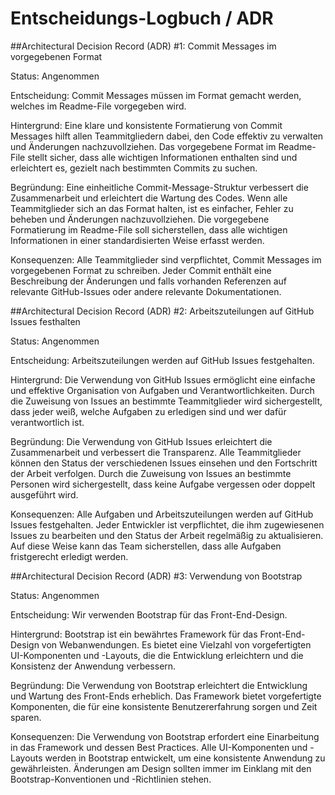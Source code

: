 
# Entscheidungs-Logbuch / ADR

##Architectural Decision Record (ADR) #1: Commit Messages im vorgegebenen Format

Status: Angenommen

Entscheidung: Commit Messages müssen im Format gemacht werden, welches im Readme-File vorgegeben wird.

Hintergrund: Eine klare und konsistente Formatierung von Commit Messages hilft allen Teammitgliedern dabei, den Code effektiv zu verwalten und Änderungen nachzuvollziehen. Das vorgegebene Format im Readme-File stellt sicher, dass alle wichtigen Informationen enthalten sind und erleichtert es, gezielt nach bestimmten Commits zu suchen.

Begründung: Eine einheitliche Commit-Message-Struktur verbessert die Zusammenarbeit und erleichtert die Wartung des Codes. Wenn alle Teammitglieder sich an das Format halten, ist es einfacher, Fehler zu beheben und Änderungen nachzuvollziehen. Die vorgegebene Formatierung im Readme-File soll sicherstellen, dass alle wichtigen Informationen in einer standardisierten Weise erfasst werden.

Konsequenzen: Alle Teammitglieder sind verpflichtet, Commit Messages im vorgegebenen Format zu schreiben. Jeder Commit enthält eine Beschreibung der Änderungen und falls vorhanden Referenzen auf relevante GitHub-Issues oder andere relevante Dokumentationen.


##Architectural Decision Record (ADR) #2: Arbeitszuteilungen auf GitHub Issues festhalten

Status: Angenommen

Entscheidung: Arbeitszuteilungen werden auf GitHub Issues festgehalten.

Hintergrund: Die Verwendung von GitHub Issues ermöglicht eine einfache und effektive Organisation von Aufgaben und Verantwortlichkeiten. Durch die Zuweisung von Issues an bestimmte Teammitglieder wird sichergestellt, dass jeder weiß, welche Aufgaben zu erledigen sind und wer dafür verantwortlich ist.

Begründung: Die Verwendung von GitHub Issues erleichtert die Zusammenarbeit und verbessert die Transparenz. Alle Teammitglieder können den Status der verschiedenen Issues einsehen und den Fortschritt der Arbeit verfolgen. Durch die Zuweisung von Issues an bestimmte Personen wird sichergestellt, dass keine Aufgabe vergessen oder doppelt ausgeführt wird.

Konsequenzen: Alle Aufgaben und Arbeitszuteilungen werden auf GitHub Issues festgehalten. Jeder Entwickler ist verpflichtet, die ihm zugewiesenen Issues zu bearbeiten und den Status der Arbeit regelmäßig zu aktualisieren. Auf diese Weise kann das Team sicherstellen, dass alle Aufgaben fristgerecht erledigt werden.


##Architectural Decision Record (ADR) #3: Verwendung von Bootstrap

Status: Angenommen

Entscheidung: Wir verwenden Bootstrap für das Front-End-Design.

Hintergrund: Bootstrap ist ein bewährtes Framework für das Front-End-Design von Webanwendungen. Es bietet eine Vielzahl von vorgefertigten UI-Komponenten und -Layouts, die die Entwicklung erleichtern und die Konsistenz der Anwendung verbessern.

Begründung: Die Verwendung von Bootstrap erleichtert die Entwicklung und Wartung des Front-Ends erheblich. Das Framework bietet vorgefertigte Komponenten, die für eine konsistente Benutzererfahrung sorgen und Zeit sparen. 

Konsequenzen: Die Verwendung von Bootstrap erfordert eine Einarbeitung in das Framework und dessen Best Practices. Alle UI-Komponenten und -Layouts werden in Bootstrap entwickelt, um eine konsistente Anwendung zu gewährleisten. Änderungen am Design sollten immer im Einklang mit den Bootstrap-Konventionen und -Richtlinien stehen.





